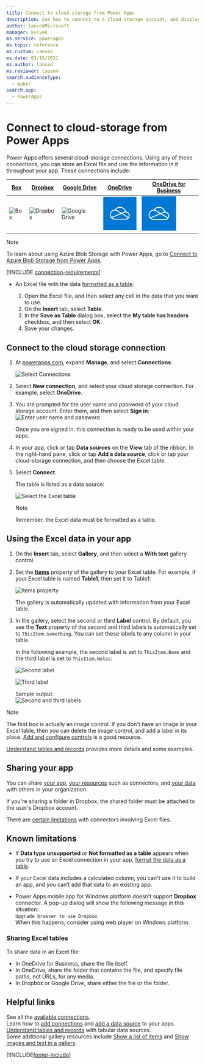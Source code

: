 ```yaml
---
title: Connect to cloud-storage from Power Apps
description: See how to connect to a cloud-storage account, and display Excel data in your app
author: lancedMicrosoft
manager: kvivek
ms.service: powerapps
ms.topic: reference
ms.custom: canvas
ms.date: 03/15/2021
ms.author: lanced
ms.reviewer: tapanm
search.audienceType: 
  - maker
search.app: 
  - PowerApps
---
```

# Connect to cloud-storage from Power Apps

Power Apps offers several cloud-storage connections. Using any of these connections, you can store an Excel file and use the information in it throughout your app. These connections include:  

[Box](/connectors/box/) | [Dropbox](/connectors/dropbox/) | [Google Drive](/connectors/googledrive/) | [OneDrive](/connectors/onedrive/) | [OneDrive for Business](/connectors/onedriveforbusiness/) |
| --- | --- | --- | --- | --- |
| ![Box](media/cloud-storage-blob-connections/boxicon.png "Box") |![Dropbox](media/cloud-storage-blob-connections/dropboxicon.png "Dropbox") |![Google Drive](media/cloud-storage-blob-connections/googledriveicon.png "Google Drive") |![OneDrive](media/cloud-storage-blob-connections/onedrive-icon.png "OneDrive")  |![OneDrive for Business](media/cloud-storage-blob-connections/onedrive-icon.png "OneDrive for Business") |

> [!NOTE]
> To learn about using Azure Blob Storage with Power Apps, go to [Connect to Azure Blob Storage from Power Apps](connection-azure-blob-storage.md).

[!INCLUDE [connection-requirements](../../../includes/connection-requirements.md)]

* An Excel file with the data [formatted as a table](https://support.office.com/article/Create-an-Excel-table-in-a-worksheet-E81AA349-B006-4F8A-9806-5AF9DF0AC664):
  
  1. Open the Excel file, and then select any cell in the data that you want to use.
  2. On the **Insert** tab, select **Table**.
  3. In the **Save as Table** dialog box, select the **My table has headers** checkbox, and then select **OK**.
  4. Save your changes.

## Connect to the cloud storage connection
1. At [powerapps.com](https://make.powerapps.com?utm_source=padocs&utm_medium=linkinadoc&utm_campaign=referralsfromdoc), expand **Manage**, and select **Connections**:  
   
    ![Select Connections](./media/cloud-storage-blob-connections/connections.png)
2. Select **New connection**, and select your cloud storage connection. For example, select **OneDrive**.
3. You are prompted for the user name and password of your cloud storage account. Enter them, and then select **Sign in**:  
    ![Enter user name and password](./media/cloud-storage-blob-connections/signin.png)
   
    Once you are signed in, this connection is ready to be used within your apps.
4. In your app, click or tap **Data sources** on the **View** tab of the ribbon. In the right-hand pane, click or tap **Add a data source**, click or tap your cloud-storage connection, and then choose the Excel table.
5. Select **Connect**.
   
    The table is listed as a data source:
   
    ![Select the Excel table](./media/cloud-storage-blob-connections/selecttable.png)
   
    > [!NOTE]
   > Remember, the Excel data must be formatted as a table.

## Using the Excel data in your app
1. On the **Insert** tab, select **Gallery**, and then select a **With text** gallery control.
2. Set the **[Items](../controls/properties-core.md)** property of the gallery to your Excel table. For example, if your Excel table is named **Table1**, then set it to Table1:  
   
    ![Items property](./media/cloud-storage-blob-connections/itemsproperty.png)  
   
    The gallery is automatically updated with information from your Excel table.
3. In the gallery, select the second or third **Label** control. By default, you see the **Text** property of the second and third labels is automatically set to `ThisItem.something`. You can set these labels to any column in your table.
   
    In the following example, the second label is set to `ThisItem.Name` and the third label is set to `ThisItem.Notes`:  
   
    ![Second label](./media/cloud-storage-blob-connections/items-secondtextbox.png)  
   
    ![Third label](./media/cloud-storage-blob-connections/items-thirdtextbox.png)  
   
    Sample output:  
    ![Second and third labels](./media/cloud-storage-blob-connections/secondthirdtextboxes.png)
   
> [!NOTE]
> The first box is actually an image control. If you don't have an image in your Excel table, then you can delete the image control, and add a label in its place. [Add and configure controls](../add-configure-controls.md) is a good resource.

[Understand tables and records](../working-with-tables.md) provides more details and some examples.  

## Sharing your app
You can share [your app](../share-app.md), [your resources](../share-app-resources.md) such as connectors, and [your data](../share-app-data.md) with others in your organization.

If you're sharing a folder in Dropbox, the shared folder must be attached to the user's Dropbox account.

There are [certain limitations](#sharing-excel-tables) with connectors involving Excel files.

## Known limitations

- If **Data type unsupported** or **Not formatted as a table** appears when you try to use an Excel connection in your app, [format the data as a table](https://support.office.com/article/Create-an-Excel-table-in-a-worksheet-E81AA349-B006-4F8A-9806-5AF9DF0AC664).

- If your Excel data includes a calculated column, you can't use it to build an app, and you can’t add that data to an existing app.

- Power Apps mobile app for Windows platform doesn't support **Dropbox** connector. A pop-up dialog will show the following message in this situation: <br>
  `Upgrade browser to use Dropbox`
<br> When this happens, consider using web player on Windows platform.

### Sharing Excel tables
To share data in an Excel file:

* In OneDrive for Business, share the file itself.
* In OneDrive, share the folder that contains the file, and specify file paths, not URLs, for any media.
* In Dropbox or Google Drive, share either the file or the folder.

## Helpful links
See all the [available connections](../connections-list.md).  
Learn how to [add connections](../add-manage-connections.md) and [add a data source](../add-data-connection.md) to your apps.  
[Understand tables and records](../working-with-tables.md) with tabular data sources.  
Some additional gallery resources include [Show a list of items](../add-gallery.md) and [Show images and text in a gallery](../show-images-text-gallery-sort-filter.md).

<!--Icon references-->
[boxicon]: ./media/cloud-storage-blob-connections/boxicon.png
[dropboxicon]: ./media/cloud-storage-blob-connections/dropboxicon.png
[googledriveicon]: ./media/cloud-storage-blob-connections/googledriveicon.png
[onedriveicon]: ./media/cloud-storage-blob-connections/onedriveicon.png
[onedriveforbusinessicon]: ./media/cloud-storage-blob-connections/onedriveforbusinessicon.png


[!INCLUDE[footer-include](../../../includes/footer-banner.md)]